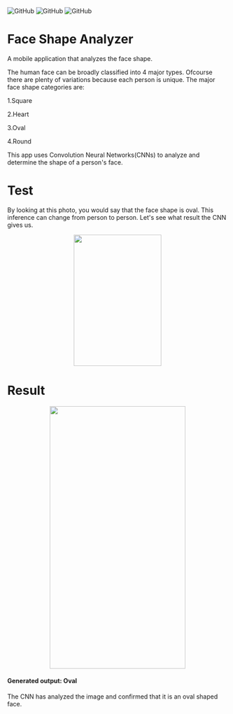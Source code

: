<div class="column">
    <img alt="GitHub" src="https://img.shields.io/badge/Tensorflow-2.0-blue.svg">
    <img alt="GitHub" src="https://img.shields.io/badge/Keras-2.2.5-blue.svg">
    <img alt="GitHub" src="![Lisence GNU_Lessesr_General_Public_Lisence_v3.0](https://img.shields.io/badge/Lisence-GNU_Lessesr_General_Public_Lisence_v3.0-blue.svg)">
 

# Face Shape Analyzer
A mobile application that analyzes the face shape.

The human face can be broadly classified into 4 major types. Ofcourse there are plenty of variations because each person is unique. The major face shape categories are:


1.Square

2.Heart 

3.Oval

4.Round 



This app uses Convolution Neural Networks(CNNs) to analyze and determine the shape of a person's face.

# Test
By looking at this photo, you would say that the face shape is oval. This inference can change from person to person. Let's see what result the CNN gives us.

<p align="center">
  <img width="200" height="300" src="https://media.giphy.com/media/Xd270oOTrwL2sHyyrW/giphy.gif">
</p>

# Result

<p align="center">
  <img width="310" height="600" src="https://media.giphy.com/media/TIAHDR5np0G4iTvErr/giphy.gif">
</p>

#### Generated output: Oval

The CNN has analyzed the image and confirmed that it is an oval shaped face.
